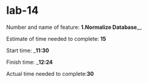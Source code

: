 # lab-14
Number and name of feature: ________1.Normalize Database__________

Estimate of time needed to complete: __15__

Start time: ___11:30__

Finish time: ___12:24__

Actual time needed to complete:__30__
